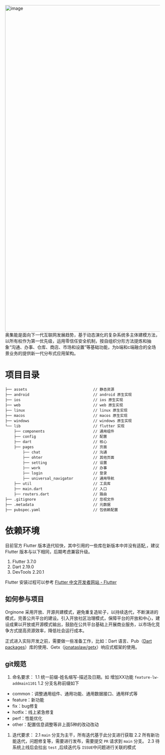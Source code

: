 <img width="1060" alt="image" src="https://user-images.githubusercontent.com/8328012/201800690-9f5e989e-4ed3-4817-85b9-b594ac89fd31.png">  
奥集能是面向下一代互联网发展趋势，基于动态演化的复杂系统多主体建模方法，以所有权作为第一优先级，运用零信任安全机制，按自组织分形方法提炼和抽象“沟通、办事、仓库、商店、市场和设置”等基础功能，为b端和c端融合的全场景业务的提供新一代分布式应用架构。

# 项目目录

```
├── assets                              // 静态资源
├── android                             // android 原生实现
├── ios                                 // ios 原生实现
├── web                                 // web 原生实现
├── linux                               // linux 原生实现
├── macos                               // macos 原生实现
├── windows                             // windows 原生实现
└── lib                                 // flutter 实现
    ├── components                      // 通用组件
    ├── config                          // 配置
    ├── dart                            // 核心
    ├── pages                           // 页面
    	├── chat                        // 沟通
        ├── ohter                       // 其他页面
        ├── setting                     // 设置
        ├── work                        // 办事
        ├── login                       // 登录
        ├── universal_navigator         // 通用导航
    ├── util                            // 工具库
    ├── main.dart                       // 入口
    ├── routers.dart                    // 路由
├── .gitignore                          // 忽视文件
├── .metadata                           // 元数据
├── pubspec.yaml                        // 包依赖配置
```

# 依赖环境

目前官方 Flutter 版本迭代较快，其中引用的一些库在新版本中并没有适配,，建议 Flutter 版本与以下相同，后期考虑兼容升级。

1. Flutter 3.7.0
2. Dart 2.19.0
3. DevTools 2.20.1 

Flutter 安装过程可以参考 [Flutter 中文开发者网站 - Flutter](https://flutter.cn/docs)

## 如何参与项目

Orginone 采用开放、开源共建模式，避免重复造轮子，以持续迭代，不断演进的模式，完善公共平台的建设。引入开放社区治理模式，保障平台的开放和中心，建设成果以开放或开源模式输出，鼓励在公共平台基础上开展商业服务，以市场化竞争方式提高资源效率，降低社会运行成本。

正式进入实际开发之前，需要做一些准备工作，比如：Dart 语言、Pub（[Dart packages](https://pub.flutter-io.cn/)）库的使用、Getx（[jonataslaw/getx](https://github.com/jonataslaw/getx)）响应式框架的使用。

## git规范

1. 命名要求：
   1.1 统一前缀-姓名缩写-描述及日期。如 增加XX功能 `feature-lw-addmain1101`
   1.2 分支名称前缀如下

- common：调整通用组件、通用功能、通用数据接口、通用样式等
- feature：新功能
- fix：bug修复
- hotfix：线上紧急修复
- perf：性能优化
- other：配置信息调整等非上面5种的改动改动

1. 迭代要求：
   2.1 `main` 分支为主干，所有迭代基于此分支进行获取
   2.2 所有新功能迭代，问题修复等，需要进行发布，需要提交 `PR` 请求到 `main` 分支。
   2.3 待系统上线后会拉出 `test` ,后续迭代与 `ISSUE`中问题进行关联的模式